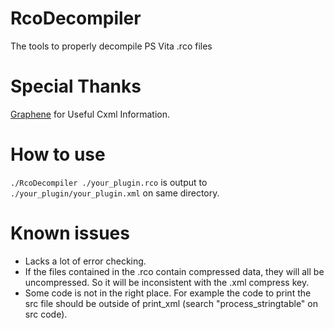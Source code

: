 # RcoDecompiler
The tools to properly decompile PS Vita .rco files

# Special Thanks

[Graphene](https://github.com/GrapheneCt) for Useful Cxml Information.

# How to use

<code>./RcoDecompiler ./your_plugin.rco</code> is output to <code>./your_plugin/your_plugin.xml</code> on same directory.

# Known issues

- Lacks a lot of error checking.
- If the files contained in the .rco contain compressed data, they will all be uncompressed. So it will be inconsistent with the .xml compress key.
- Some code is not in the right place. For example the code to print the src file should be outside of print_xml (search "process_stringtable" on src code).
